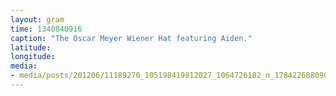 ```yaml
---
layout: gram
time: 1340840916
caption: "The Oscar Meyer Wiener Hat featuring Aiden."
latitude: 
longitude: 
media:
- media/posts/201206/11189270_105198419812027_1064726182_n_17842268809000351.jpg
---
```

